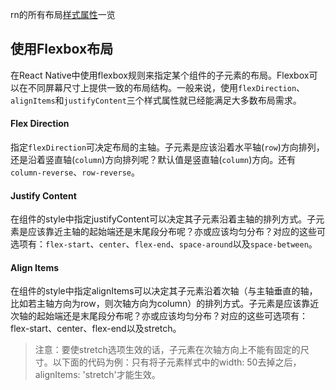 rn的所有布局[样式属性](http://reactnative.cn/docs/0.46/layout-props.html)一览

## 使用Flexbox布局
在React Native中使用flexbox规则来指定某个组件的子元素的布局。Flexbox可以在不同屏幕尺寸上提供一致的布局结构。一般来说，使用`flexDirection`、`alignItems`和`justifyContent`三个样式属性就已经能满足大多数布局需求。
#### Flex Direction
指定`flexDirection`可决定布局的主轴。子元素是应该沿着水平轴(`row`)方向排列，还是沿着竖直轴(`column`)方向排列呢？默认值是竖直轴(`column`)方向。还有`column-reverse`、`row-reverse`。
#### Justify Content
在组件的style中指定justifyContent可以决定其子元素沿着主轴的排列方式。子元素是应该靠近主轴的起始端还是末尾段分布呢？亦或应该均匀分布？对应的这些可选项有：`flex-start`、`center`、`flex-end`、`space-around`以及`space-between`。
#### Align Items
在组件的style中指定alignItems可以决定其子元素沿着次轴（与主轴垂直的轴，比如若主轴方向为row，则次轴方向为column）的排列方式。子元素是应该靠近次轴的起始端还是末尾段分布呢？亦或应该均匀分布？对应的这些可选项有：flex-start、center、flex-end以及stretch。
>注意：要使stretch选项生效的话，子元素在次轴方向上不能有固定的尺寸。以下面的代码为例：只有将子元素样式中的width: 50去掉之后，alignItems: 'stretch'才能生效。